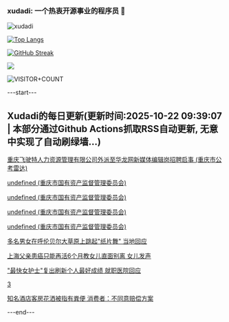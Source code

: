 ### xudadi: 一个热衷开源事业的程序员 👋

![xudadi](https://github-readme-stats-git-masterorgs-github-readme-stats-team.vercel.app/api?username=xudadi)

[![Top Langs](https://github-readme-stats.vercel.app/api/top-langs/?username=xudadi)](https://github.com/anuraghazra/github-readme-stats)

[![GitHub Streak](https://streak-stats.demolab.com?user=xudadi&locale=zh_Hans)](https://git.io/streak-stats)

![](https://raw.githubusercontent.com/xudadi/xudadi/main/assets/github-contribution-grid-snake.svg)

![VISITOR+COUNT](https://komarev.com/ghpvc/?username=xudadi&label=VISITOR+COUNT)


---start---

## Xudadi的每日更新(更新时间:2025-10-22 09:39:07 | 本部分通过Github Actions抓取RSS自动更新, 无意中实现了自动刷绿墙...)

[重庆飞驶特人力资源管理有限公司外派至华龙网新媒体编辑岗招聘启事 (重庆市公考雷达)](https://www.gongkaoleida.com/article/2658097)

[undefined (重庆市国有资产监督管理委员会)](https://dadilab.github.io/feeds/all.xml)

[undefined (重庆市国有资产监督管理委员会)](https://dadilab.github.io/feeds/all.xml)

[undefined (重庆市国有资产监督管理委员会)](https://dadilab.github.io/feeds/all.xml)

[undefined (重庆市国有资产监督管理委员会)](https://dadilab.github.io/feeds/all.xml)

[多名男女在呼伦贝尔大草原上跳起"纸片舞" 当地回应](https://m.163.com/news/article/KCD4J2N005345ARG.html)

[上海父亲患癌只能再活6个月教女儿直面别离 女儿发声](https://m.163.com/news/article/KCCVV0K70530JPVV.html)

["最快女护士"复出刷新个人最好成绩 就职医院回应](https://m.163.com/news/article/KCCQNIVH0512B07B.html)

[3](https://m.163.com/touch/news/sub/domestic)

[知名酒店客房花洒被指有粪便 消费者：不同意赔偿方案](https://m.163.com/news/article/KCCU4CHN055040N3.html)

---end---
